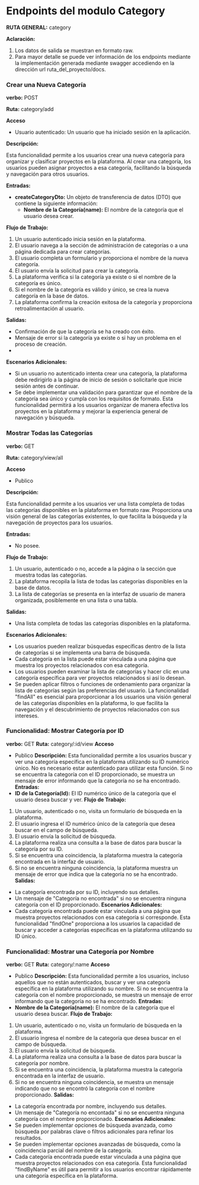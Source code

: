 # Endpoints del modulo Category
**RUTA GENERAL:** category

**Aclaración:** 
1. Los datos de salida se muestran en formato raw.
2. Para mayor detalle se puede ver información de los endpoints mediante la implementación generada mediante swagger accediendo en la dirección url ruta_del_proyecto/docs.

### Crear una Nueva Categoría 
**verbo:** POST

**Ruta:** category/add

**Acceso** 

- Usuario autenticado: Un usuario que ha iniciado sesión en la aplicación.
  
**Descripción:**
  
Esta funcionalidad permite a los usuarios crear una nueva categoría para organizar y clasificar proyectos en la plataforma. Al crear una categoría, los usuarios pueden asignar proyectos a esa categoría, facilitando la búsqueda y navegación para otros usuarios.

**Entradas:**
- **createCategoryDto:** Un objeto de transferencia de datos (DTO) que contiene la siguiente información:
  - **Nombre de la Categoría(name):** El nombre de la categoría que el usuario desea crear.
    
**Flujo de Trabajo:**
1. Un usuario autenticado inicia sesión en la plataforma.
2. El usuario navega a la sección de administración de categorías o a una página dedicada para crear categorías.
3. El usuario completa un formulario y proporciona el nombre de la nueva categoría.
4. El usuario envía la solicitud para crear la categoría.
5. La plataforma verifica si la categoría ya existe o si el nombre de la categoría es único.
6. Si el nombre de la categoría es válido y único, se crea la nueva categoría en la base de datos.
7. La plataforma confirma la creación exitosa de la categoría y proporciona retroalimentación al usuario.
   
**Salidas:**
- Confirmación de que la categoría se ha creado con éxito.
- Mensaje de error si la categoría ya existe o si hay un problema en el proceso de creación.
- 
**Escenarios Adicionales:**
- Si un usuario no autenticado intenta crear una categoría, la plataforma debe redirigirlo a la página de inicio de sesión o solicitarle que inicie sesión antes de continuar.
- Se debe implementar una validación para garantizar que el nombre de la categoría sea único y cumpla con los requisitos de formato.
Esta funcionalidad permitirá a los usuarios organizar de manera efectiva los proyectos en la plataforma y mejorar la experiencia general de navegación y búsqueda.


### Mostrar Todas las Categorías

**verbo:** GET

**Ruta:** category/view/all

**Acceso** 

- Publico
  
**Descripción:**

Esta funcionalidad permite a los usuarios ver una lista completa de todas las categorías disponibles en la plataforma en formato raw. Proporciona una visión general de las categorías existentes, lo que facilita la búsqueda y la navegación de proyectos para los usuarios.

**Entradas:**
- No posee.
  
**Flujo de Trabajo:**

1.  Un usuario, autenticado o no, accede a la página o la sección que muestra todas las categorías.
2. La plataforma recopila la lista de todas las categorías disponibles en la base de datos.
3. La lista de categorías se presenta en la interfaz de usuario de manera organizada, posiblemente en una lista o una tabla.
   
**Salidas:**

- Una lista completa de todas las categorías disponibles en la plataforma.

**Escenarios Adicionales:**
  
- Los usuarios pueden realizar búsquedas específicas dentro de la lista de categorías si se implementa una barra de búsqueda.
- Cada categoría en la lista puede estar vinculada a una página que muestra los proyectos relacionados con esa categoría.
- Los usuarios pueden examinar la lista de categorías y hacer clic en una categoría específica para ver proyectos relacionados si así lo desean.
- Se pueden aplicar filtros o funciones de ordenamiento para organizar la lista de categorías según las preferencias del usuario.
La funcionalidad "findAll" es esencial para proporcionar a los usuarios una visión general de las categorías disponibles en la plataforma, lo que facilita la navegación y el descubrimiento de proyectos relacionados con sus intereses.

### Funcionalidad: Mostrar Categoría por ID 
**verbo:** GET
**Ruta:** category/:id/view
**Acceso** 
- Publico
**Descripción:**
Esta funcionalidad permite a los usuarios buscar y ver una categoría específica en la plataforma utilizando su ID numérico único. No es necesario estar autenticado para utilizar esta función. Si no se encuentra la categoría con el ID proporcionado, se muestra un mensaje de error informando que la categoría no se ha encontrado.
**Entradas:**
- **ID de la Categoría(Id):** El ID numérico único de la categoría que el usuario desea buscar y ver.
**Flujo de Trabajo:**
1. Un usuario, autenticado o no, visita un formulario de búsqueda en la plataforma.
2. El usuario ingresa el ID numérico único de la categoría que desea buscar en el campo de búsqueda.
3. El usuario envía la solicitud de búsqueda.
4. La plataforma realiza una consulta a la base de datos para buscar la categoría por su ID.
5. Si se encuentra una coincidencia, la plataforma muestra la categoría encontrada en la interfaz de usuario.
6. Si no se encuentra ninguna coincidencia, la plataforma muestra un mensaje de error que indica que la categoría no se ha encontrado.
**Salidas:**
- La categoría encontrada por su ID, incluyendo sus detalles.
- Un mensaje de "Categoría no encontrada" si no se encuentra ninguna categoría con el ID proporcionado.
**Escenarios Adicionales:**
- Cada categoría encontrada puede estar vinculada a una página que muestra proyectos relacionados con esa categoría si corresponde.
Esta funcionalidad "findOne" proporciona a los usuarios la capacidad de buscar y acceder a categorías específicas en la plataforma utilizando su ID único.


### Funcionalidad: Mostrar una Categoría por Nombre
**verbo:** GET
**Ruta:** category/:name
**Acceso** 
- Publico
**Descripción:**
Esta funcionalidad permite a los usuarios, incluso aquellos que no están autenticados, buscar y ver una categoría específica en la plataforma utilizando su nombre. Si no se encuentra la categoría con el nombre proporcionado, se muestra un mensaje de error informando que la categoría no se ha encontrado.
**Entradas:**
- **Nombre de la Categoría(name):** El nombre de la categoría que el usuario desea buscar.
**Flujo de Trabajo:**
1. Un usuario, autenticado o no, visita un formulario de búsqueda en la plataforma.
2. El usuario ingresa el nombre de la categoría que desea buscar en el campo de búsqueda.
3. El usuario envía la solicitud de búsqueda.
4. La plataforma realiza una consulta a la base de datos para buscar la categoría por nombre.
5. Si se encuentra una coincidencia, la plataforma muestra la categoría encontrada en la interfaz de usuario.
6. Si no se encuentra ninguna coincidencia, se muestra un mensaje indicando que no se encontró la categoría con el nombre proporcionado.
**Salidas:**
- La categoría encontrada por nombre, incluyendo sus detalles.
- Un mensaje de "Categoría no encontada" si no se encuentra ninguna categoría con el nombre proporcionado.
**Escenarios Adicionales:**
- Se pueden implementar opciones de búsqueda avanzada, como búsqueda por palabras clave o filtros adicionales para refinar los resultados.
- Se pueden implementar opciones avanzadas de búsqueda, como la coincidencia parcial del nombre de la categoría.
- Cada categoría encontrada puede estar vinculada a una página que muestra proyectos relacionados con esa categoría.
Esta funcionalidad "findByName" es útil para permitir a los usuarios encontrar rápidamente una categoría específica en la plataforma.
